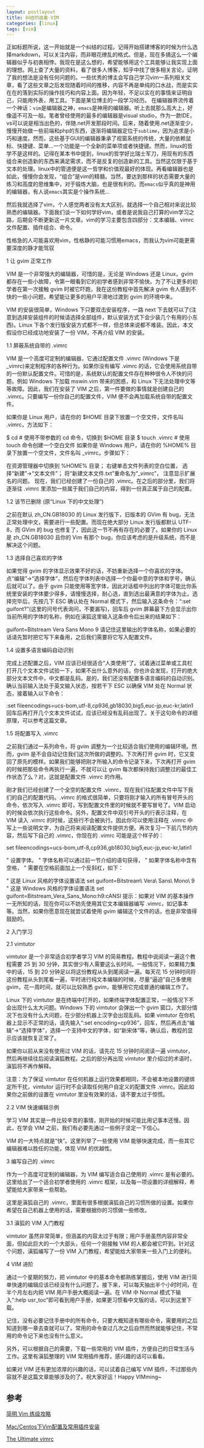 ```yaml
---
layout: postlayout
title: 纠结的选着-VIM
categories: [linux]
tags: [vim]
---
```


正如标题所说，这一开始就是一个纠结的过程。记得开始搭建博客的时候为什么选择markdown，可以关注内容，而非眼花缭乱的格式。但是，现在多搞这么一个编辑器似乎与初衷相悖。我现在是这么想的，希望能够用这个工具能够让我实现上面的理想。网上查了大量的资料，看了很多人博客，知乎中找了很多相关言论，证明了我的想法是没有任何问题的。一些优秀的博主会写自己学习vim一系列相关文章，看了这些文章之后发现随着时间的推移，内容不再是单纯的口水战，而是实实在在的落到实际的操作技巧和内容上面。因为年轻，不足以实在的事情来证明自己，只能用外表，用工具。下面是某位博主的一段学习经历。
在编辑器界流传着一个神话：`vim`是编辑器之神，`emacs`是神用的编辑器。听上去就那么高大上，好像遥不可及一般。笔者曾经使用的最多的编辑器是visual studio，作为一款IDE，vs可以说是相当出色的，伴随.net开发那段时间。后来，随着使用.net逐渐变少，慢慢开始做一些前端和php的东西，逐渐将编辑器定位于`sublime`，因为追求是小巧和速度。然而，这些基于GUI的编辑器秉承了视窗系统的传统，大量的依赖鼠标、快捷键、菜单...一个功能是一个全新的菜单项或者快捷键。然而，linux的哲学不是这样的。记得在某本书中提到，linux的哲学好比瑞士军刀，用现有的东西组合来创造新的东西来满足需求，而不是反复的创造新的工具。当然这仅限于基于文本的处理。linux中的管道便是这一哲学和价值观最好的体现。再看编辑器也是如此，慢慢你会发现，“组合”是vim的精髓。当然，要达到那样的状态需要大量的练习和高度的思维集中，对于锻炼大脑，也是很有利的。而`emacs`似乎真的是神用的编辑器，有人说`emacs`其实是个操作系统...

然后我就选择了vim，个人感觉两者没有太大区别，就选择一个自己相对来说比较熟悉的编辑器。下面我们谈一下如何学好vim，或者是说我自己打算的vim学习之路，后期会不断更新这一片文章。vim的学习主要包含四部分：文本编辑、vimrc文件配置、插件组合、命令。

性格急的人可能喜欢用vim，性格静的可能习惯用emacs，而我认为vim可能更需要深度的静才能驾驭

1 让 gvim 正常工作

VIM 是一个非常强大的编辑器，可惜的是，无论是 Windows 还是 Linux，gvim 都存在一些小故障，令第一眼看到它的初学者感到非常不愉快。为了不让更多的初学者在第一次接触 gvim 时被它吓跑，我在这份教程中首先解决 gvim 令人感到不快的一些小问题，希望能让更多的用户平滑地过渡到 gvim 的环境中来。

VIM 的安装很简单，Windows 下只要双击安装程序，一路 next 下去就可以了(注意到选择安装组件的时候请选择全部组件，默认安装方式下会少装几个有用的小东西)。Linux 下各个发行版安装方式都不一样，但总体来说都不难装。因此，本文假设你已经成功地安装了一份 VIM，不再介绍 VIM 的安装。

1.1 屏蔽系统自带的 .vimrc

VIM 是一个高度可定制的编辑器，它通过配置文件 .vimrc (Windows 下是\_vimrc)来定制程序的各种行为。如果你没有编写 .vimrc 的话，它会使用系统自带的一份默认配置文件。可惜的是，系统默认的配置文件存在种种很令人不快的问题。例如 Windows 下加载 mswin.vim 带来的困惑，和 Linux 下无法处理中文等等故障。因此，我们在安装了 VIM 之后，第一件要做的事情就是创建自己的 .vimrc。只要编写一份你自己的配置文件，VIM 便不会再加载系统自带的配置文件。

如果你是 Linux 用户，请在你的 $HOME 目录下放置一个空文件，文件名叫 .vimrc，方法如下：

$ cd                            # 使用不带参数的 cd 命令，切换到 $HOME 目录
$ touch .vimrc                  # 使用 touch 命令创建一个空白文件
如果你是 Windows 用户，请在你的 %HOME% 目录下放置一个空文件，文件名叫 \_vimrc。步骤如下：

在资源管理器中切换到 %HOME% 目录；
右键单击文件列表的空白位置， 选择“新建”→“文本文件”；
将“新建文本文件.txt”重命名为“_vimrc”， 注意显示扩展名的问题。
现在，我们已经创建了一份自己的 .vimrc。在之后的部分里，我们将逐渐往 .vimrc 里添加一些属于我们自己的内容，得到一份真正属于自己的配置。

1.2 该节已删除 (原“Linux 下的中文处理”)

之前在默认 zh_CN.GB18030 的 Linux 发行版下，旧版本的 GVim 有 bug，无法正常处理中文，需要进行一些配置。而现在绝大部分 Linux 发行版都默认 UTF-8，而 GVim 的 bug 也修复了，因此这一节不再有存在的必要了。如果你的 Linux 是 zh_CN.GB18030 且你的 Vim 有那个 bug，你应该考虑的是升级系统，而不是解决这个问题。

1.3 选择自己喜欢的字体

如果觉得 gvim 的字体显示效果不好的话，不妨重新选择一个你喜欢的字体。点“编辑”→“选择字体”，然后在字体列表中选择一个你最中意的字体和字号，确认后就可以了。由于 gvim 只能使用等宽字体，因此对话框中列出的字体可能比你系统里安装的字体要少得多，请慢慢选择，耐心选，直到选出最满意的字体为止。选择完毕后，先按几下 ESC 确认处在 Normal 模式下，然后输入这条命令：“:set guifont?”(这里的问号代表询问，不要漏写)，回车后 gvim 屏幕最下方会显示出你当前所用的字体的名称，例如在滇狐这里输入这条命令后出来的结果如下：

  guifont=Bitstream Vera Sans Mono 9
请记住这里输出的字体名称，如果必要的话请先暂时把它写下来备用，之后我们需要将它写入配置文件。

1.4 设置多语言编码自动识别

完成上述配置之后，VIM 应该已经很适合“人类使用”了。试着通过菜单或工具栏打开几个文本文件试验一下，如果不出什么意外的话，你也许会发现，打开的绝大部分文本文件中，中文都是乱码。是的，我们还没有配置多语言编码的自动识别。确认当前输入法处于英文输入状态，按若干下 ESC 以确保 VIM 处在 Normal 状态，接着输入以下命令：

:set fileencodings=ucs-bom,utf-8,cp936,gb18030,big5,euc-jp,euc-kr,latin1
回车后再打开几个文本文件试试，应该已经没有乱码出现了。关于这句命令的详细原理，可以参考这篇文章。

1.5 将配置写入 .vimrc

之前我们通过一系列命令，将 gvim 调整为一个比较适合我们使用的编辑环境。然而，gvim 是不会自动记住我们这次所做的调整的。下次再打开 gvim 时，它又变回了原先的模样。如果我们能够把刚才所输入的命令记录下来，下次再打开 gvim 的时候把那些命令再执行一遍，不就可以让 gvim 每次都保持我们调整过的最佳工作状态了么？对，这就是配置文件 .vimrc 的作用。

刚才我们已经创建了一个全空的配置文件 .vimrc，现在我们往配置文件中写下我们的自己的配置代码。.vimrc 的格式很简单，只要将刚才输入的所有冒号开头的命令，依次写入 .vimrc 即可，写到配置文件里的时候就不要写冒号了。VIM 启动的时候会依次执行这些命令。另外，配置文件中双引号开头的行表示注释，在 VIM 读入 .vimrc 的时候，这些行不会被执行。因此你可以使用注释在 .vimrc 中写上一些说明文字，为自己将来阅读配置文件提供方便。再次复习一下前几节的内容，然后写下自己的 .vimrc，你现在的 .vimrc 可能是这个样子的：

set fileencodings=ucs-bom,utf-8,cp936,gb18030,big5,euc-jp,euc-kr,latin1

" 设置字体。
" 字体名称可以通过前一节介绍的语句获得，
" 如果字体名称中含有空格，
" 需要在空格前面加上一个反斜杠，如下：

" 这是 Linux 风格的字体设置语法
set guifont=Bitstream\ Vera\ Sans\ Mono\ 9
" 这是 Windows 风格的字体设置语法
set guifont=Bitstream_Vera_Sans_Mono:h9:cANSI
提示：如果对 VIM 的基本操作一无所知的话，现在你可以不妨先使用其它文本编辑器编写 .vimrc，如记事本等。当然，如果你愿意现在就尝试着使用 gvim 编辑这个文件的话，也是非常值得鼓励的。

2 入门学习

2.1 vimtutor

vimtutor 是一个非常适合初学者学习 VIM 的简易教程。教程中说阅读一遍这个教程需要 25 到 30 分钟，其实很少有人需要这么长时间。一般情况下，如果精力集中的话，15 到 20 分钟足以将这份教程从头到尾阅读一遍。每天花 15 分钟时间将这份教程从头到尾看一遍，平时进行纯文本编辑的时候，尽量“逼迫”自己多使用 gvim，花一周时间，就可以比较熟悉 gvim，能够用它完成普通的编辑工作了。

Linux 下的 vimtutor 是在终端中打开的，如果终端字体配置正常，一般情况下不会出现什么太大问题。Windows 下的 vimtutor 会弹出一个 gvim 窗口，大部分情况下也没有什么大问题，在少部分机器上汉字会出现乱码。如果 vimtutor 在你机器上显示不正常的话，请先输入“:set encoding=cp936”，回车，然后再点击“编辑”→“选择字体”，选择一个支持中文的字体，如“新宋体”等，确认后，教程的显示应该就恢复正常了。

如果你以前从来没有使用过 VIM 的话，请先花 15 分钟时间阅读一遍 vimtutor，然后再继续往后阅读滇狐教程。之后的部分再出现 vimtutor 里介绍过的术语时，滇狐将不再作解释。

注意：为了保证 vimtutor 在任何机器上运行效果都相同，不会被本地设置的键绑定所干扰，vimtutor 运行时不会读取任何用户自定义的配置文件 .vimrc。因此如果你之前做的设置在 vimtutor 里没有效果的话，请不要太过于惊慌。

2.2 VIM 快速编辑示例

学习 VIM 其实是一件比较辛苦的事情，刚开始的时候可能比用记事本还慢。因此，在学会 VIM 之前，我们有必要先通过一些例子坚定一下信心。

VIM 的一大特点就是“快”。这里列举了一些使用 VIM 能够快速完成，而一些其它编辑器难以胜任的功能，体现 VIM 的优越性。

3 编写自己的 .vimrc

作为一个高度可定制的编辑器，为 VIM 编写适合自己使用的 .vimrc 是有必要的。这里给出了一个适合初学者使用的 .vimrc 框架，以及每一项设置的详细解释，希望能给大家带来一些帮助。

这里是滇狐自己的 .vimrc，里面有很多根据滇狐自己的习惯所做的设置。如果你希望在自己机器上使用的话，需要根据你的习惯做一些修改。

3.1 滇狐的 VIM 入门教程

vimtutor 虽然非常简单，但涵盖的内容太过于有限；用户手册虽然内容非常全面，但如此巨大的一个大部头，任何一个刚接触 VIM 的人都会被它吓到。针对这个问题，滇狐编写了一份 VIM 入门教程，希望能给大家带来一些入门上的便利。

4 VIM 进阶

通过一个星期的努力，把 vimtutor 中的基本命令都熟练掌握后，使用 VIM 进行简单快速的编辑应该已经没有什么问题了。接下来，可以每天抽出半个小时时间，在半个月左右内把 VIM 用户手册大概阅读一遍。在 VIM 中 Normal 模式下输入“:help usr_toc”即可看到用户手册，如果更习惯看中文版的话，可以到这里下载。

记住，没有必要记住手册中的所有命令，只要大概知道有哪些命令，需要用的之后知道到哪一章去查就可以了。常用的命令查过几次之后自然而然就能够记住，不常用的命令记下来也没有什么意义。

另外，可以根据自己的需要，下载一些常用的 VIM 插件，方便自己的日常生活与工作。这里有滇狐整理的 VIM 常用插件推荐，感兴趣的话可以看看。

如果对 VIM 还有更加浓厚的兴趣的话，可以试着自己编写 VIM 插件，不过那些内容就不是这篇文章能够涉及的了。祝大家好运！Happy VIMming~
## 参考

[简明 Vim 练级攻略](http://coolshell.cn/articles/5426.html)

[Mac/Centos下Vim配置及常用插件安装](http://www.dbpoo.com/mac-vim-setting/)

[The Ultimate vimrc](https://github.com/amix/vimrc/tree/master/vimrcs)
